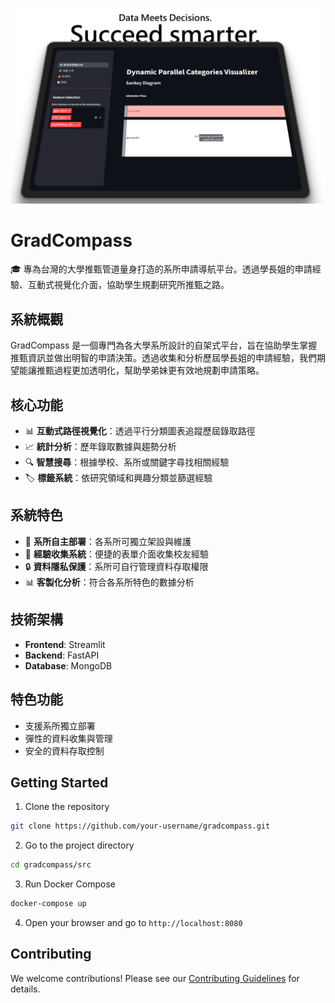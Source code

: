 <kbd>![header](./assets/header.png)</kbd>

# GradCompass

🎓 專為台灣的大學推甄管道量身打造的系所申請導航平台。透過學長姐的申請經驗、互動式視覺化介面，協助學生規劃研究所推甄之路。

## 系統概觀

GradCompass 是一個專門為各大學系所設計的自架式平台，旨在協助學生掌握推甄資訊並做出明智的申請決策。透過收集和分析歷屆學長姐的申請經驗，我們期望能讓推甄過程更加透明化，幫助學弟妹更有效地規劃申請策略。

## 核心功能

- 📊 **互動式路徑視覺化**：透過平行分類圖表追蹤歷屆錄取路徑
- 📈 **統計分析**：歷年錄取數據與趨勢分析
- 🔍 **智慧搜尋**：根據學校、系所或關鍵字尋找相關經驗
- 🏷️ **標籤系統**：依研究領域和興趣分類並篩選經驗

## 系統特色

- 🏫 **系所自主部署**：各系所可獨立架設與維護
- 📝 **經驗收集系統**：便捷的表單介面收集校友經驗
- 🔒 **資料隱私保護**：系所可自行管理資料存取權限
- 📊 **客製化分析**：符合各系所特色的數據分析

## 技術架構

- **Frontend**: Streamlit
- **Backend**: FastAPI
- **Database**: MongoDB

## 特色功能

- 支援系所獨立部署
- 彈性的資料收集與管理
- 安全的資料存取控制

## Getting Started

1. Clone the repository

```bash
git clone https://github.com/your-username/gradcompass.git
```

2. Go to the project directory

```bash
cd gradcompass/src
```

3. Run Docker Compose

```bash
docker-compose up
```

4. Open your browser and go to `http://localhost:8080`

## Contributing

We welcome contributions! Please see our [Contributing Guidelines](CONTRIBUTING.md) for details.